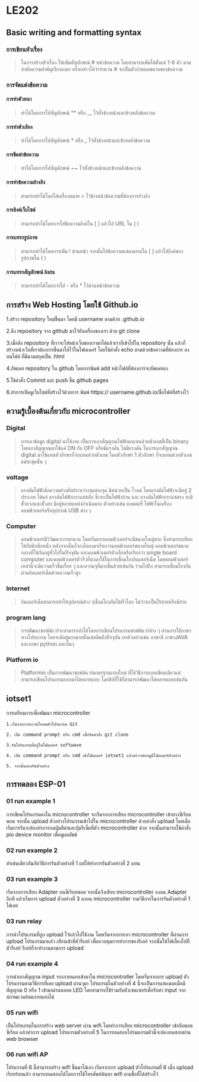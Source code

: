 # LE202
## Basic writing and formatting syntax
### การเขียนหัวเรื่อง
> ในการสร้างหัวเรื่อง ให้เพิ่มสัญลักษณ์ # หน้าข้อความ โดยสามารถเพิ่มได้ตั้งแต่ 1-6 ตัว ตามลำดับความสำคัญเรียงลงมา หรือกล่าวได้ว่าจำนวน # จะเป็นตัวกำหนดขนาดของข้อความ
### การจัดแต่งข้อความ
#### การทำตัวหนา 
> ทำได้โดยการใส่สัญลักษณ์ ** หรือ __ ไว้ทั้งข้างหน้าและข้างหลังข้อความ 
#### การทำตัวเอียง
> ทำได้โดยการใส่สัญลักษณ์  * หรือ  _ ไว้ทั้งข้างหน้าและข้างหลังข้อความ
#### การขีดฆ่าข้อความ
> ทำได้โดยการใส่สัญลักษณ์ ~~ ไว้ทั้งข้างหน้าและข้างหลังข้อความ 
#### การทำข้อความอ้างอิง
> สามารถทำได้โดยใส่เครื่องหมาย > ไว้ข้างหน้าข้อความที่ต้องการอ้างอิง
#### การลิงค์เว็บไซด์
> สามารถทำได้โดยการใส่ข้อความลิงค์ใน [ ] แล้วใส่ URL ใน ( ) 
#### การแทรกรูปภาพ
> สามารถทำได้โดยการเพิ่ม ! ด้านหน้า จากนั้นใส่ข้อความแสดงแทนใน [ ] แล้วใส่ลิงค์ของรูปภาพใน ( ) 
#### การแทรกสัญลักษณ์ lists
> สามารถทำได้โดยการใส่ - หรือ * ไว้ด้านหน้าข้อความ


## การสร้าง Web Hosting โดยใช้ Github.io
1.สร้าง repository ใหม่ขึ้นมา โดยมี username ตามด้วย .github.io 

2.ดึง repository จาก github มาไว้ยังเครื่องของเรา ด้วย git clone

3.เมื่อดึง repository ที่เราจะใส่หน้าเว็บของเรามาได้แล้วเราก็เข้าไปใน repository นั้น 
แล้วก็สร้างหน้าเว็บที่เราต้องการขึ้นมาใส่ไว้ในโฟลเดอร์ โดยใช้คำสั่ง echo ตามด้วยข้อความที่ต้องการ 
ลงบนไฟล์ ที่มีนามสกุลเป็น .html

4.อัพเดท repository ใน github โดยการพิมพ์ add หน้าไฟล์ที่ต้องการจะอัพเดทลง 

5.ใช้คำสั่ง Commit และ push  ขึ้น github pages

6.ทำการเปิดดูเว็บไซต์ที่สร้างไว้ด้วยการ พิมพ์ https:// username.github.io/ชื่อไฟล์ที่สร้างไว้

## ความรู้เบื้องต้นเกี่ยวกับ microcontroller
### Digital
> การเอาข้อมูล digital มาใช้งาน เป็นการเอาสัญญาณไฟฟ้ามาแทนด้วยตัวเลขที่เป็น binary โดยเอาสัญญาณมาใช้แค่ ON กับ OFF หรือมีแรงดัน ไม่มีแรงดัน ในการเอาสัญญาณ  digital มาใช้แทนตัวอักษรก็จะแทนด้วยตัวเลข โดยตัวอักษร 1 ตัวอักษร ก็จะแทนด้วยตัวเลขแต่ละชุดนั้น ๆ 
### voltage 
> แรงดันไฟฟ้าคือความต่างศักย์ระหว่างจุดสองจุด มีหน่วยเป็น โวลด์ โดยแรงดันไฟฟ้าจะมีอยู่ 2 ประเภท ได้แก่ แรงดันไฟฟ้ากระแสสลับ ซึ่งจะเป็นไฟฟ้าบ้าน และ แรงดันไฟฟ้ากระแสตรง จะมีขั้วบวกและขั้วลบ มีอยู่หลายแหล่งกำเนิดมาก ตัวอย่างเช่น แบตตอรี่ ไฟฟ้าในเครื่องคอมพิวเตอร์หรืออุปกรณ์ USB ต่าง ๆ
### Computer
> คอมพิวเตอร์มีวิวัฒนาการมานาน โดยเริ่มแรกคอมพิวเตอร์จะมีขนาดใหญ่มาก ซึ่งสามารถเทียบได้กับตึกตึกหนึ่ง หลังจากนั้นก็จะเล็กลงมาเรียกว่าคอมพิวเตอร์ขนาดใหญ่ คอมพิวเตอร์ขนาดกลางที่ใช้กันอยู่ทั่วไปในปัจจุบัน และคอมพิวเตอร์ตัวเล็กหรือเรียกว่า single board computer และคอมพิวเตอร์ตัวจิ๋วที่นำมาใช้ในการเชื่อมโยงอินเตอร์เน็ต โดยคอมพิวเตอร์เหล่านี้จะมีความเร็วขึ้นเรื่อย ๆ และความจุที่มากขึ้นด้วยเช่นกัน ร่วมไปถึง สามารถเชื่อมโยงกันผ่านอินเตอร์เน็ตด้วยความเร็วสูง
### Internet
> อินเตอร์เน็ตสามารถทำให้อุปกรณ์ต่าง ๆเชื่อมโยงกันได้ทั่วโลก ไม่ว่าจะเป็นไร้สายหรือมีสาย
### program lang
> การพัฒนาซอฟต์แวร์จะสามารถทำได้โดยการเขียนโปรแกรมซอฟต์แวร์ต่าง ๆ ผ่านการใช้ภาษาทางโปรแกรม โดยจะมีอยู่มากมายตั้งแต่อดีตถึงปัจจุบัน ยกตัวอย่างเช่น ภาษาซี ภาษาJAVA และภาษา python และอื่นๆ
### Platform io
> Platformio เป็นการพัฒนาซอฟต์แวร์มาตรฐานแบบใหม่ ที่ใช้วิธีการแบบเขียนเดียวแต่สามารถเขียนโปรแกรมออกมาได้หลายแบบ โดยชิปที่ใช้ก็สามารถพัฒนาได้หลายแบบเช่นกัน
##  iotset1
การเตรียมการเพื่อพัฒนา microcontroller

	1.เริ่มจากการดาวน์โหลดตัวโปรแกรม Git
  
	2. เปิด command prompt หรือ cmd เพื่อรันคำสั่ง git clone
  
	3.รันโปรแกรมที่อยู่ในโฟลเดอร์ softwave
  
	4. เปิด command prompt หรือ cmd เข้าโฟลเดอร์ iotset1 แล้วตรวจสอบดูมีโฟลเดอร์ตัวอย่าง
  
	5. จากนั้นลองรันตัวอย่าง
  
## การทดลอง ESP-01
### 01 run example 1  
การเขียนโปรแกรมลงใน microcontroller จะเริ่มจากการเสียบ microcontroller เข้าทางซีเรียลพอต จากนั้น upload ตัวอย่างโปรแกรมเข้าไปใน microcontroller ด้วยคำสั่ง upload โดยเมื่อเริ่มการรันจะต้องทำการกดปุ่มสีดำและปุ่มรีเซ็ตที่ตัว microcontroller ด้วย จากนั้นสามารถใช้คำสั่ง pio device monitor เพื่อดูผลลัพธ์
### 02 run example 2  
ทำเช่นเดียวกันกับวิธีการรันตัวอย่างที่ 1 แต่ให้ทำการรันตัวอย่างที่ 2 แทน
### 03 run example 3  
เริ่มจากการเสียบ Adapter บนซีเรียลพอต จากนั้นจึงเสียบ microcontroller ลงบน Adapter อีกที
แล้วเริ่มการ upload ตัวอย่างที่ 3 ลงบน microcontroller จามวิธีการในการรันตัวอย่างที่ 1 ได้เลย
### 03 run relay  
การนำโปรแกรมที่ถูก upload ไว้แล้วไปใช้งาน โดยเริ่มจากการเอา microcontroller ที่ผ่านการ upload โปรแกรมมาแล้ว เสียบเข้าที่ตัวรีเลย์ เพื่อควบคุมการทำการของรีเลย์ จากนั้นให้ไฟเลี้ยงไปที่ตัวรีเลย์ รีเลย์ก็จะทำงานตามการ upload 
### 04 run example 4 
การนำเอาสัญญาณ input จากภายนอกเข้ามาใน microcontroller  โดยเริ่มจากการ upload ตัวโปรแกรมตามวิธีการที่เคย upload ผ่านๆมา โปรแกรมในตัวอย่างที่ 4 นี้จะเป็นการแสดงผลเมื่อมีสัญญาณ 0 หรือ 1 เข้ามาผ่านหลอด LED  โดยสามารถใช้ร่วมกับตัวเซนเซอร์เพื่อรับค่า input จากสภาพแวดล้อมภายนอกได้ 
### 05 run wifi 
เป็นโปรแกรมในการสร้าง web server ผ่าน wifi โดยทำการเสียบ microcontroller เข้ากับพอตซีเรียล แล้วทำการ upload โปรแกรมตัวอย่างที่ 5 ในการทดสอบโปรมแกรมตัวนี้จะต้องทดสอบผ่าน web browser
### 06 run wifi AP 
โปรแกรมที่ 6 นี้สามารถสร้าง wifi ขึ้นมาได้เอง เริ่มจากการ upload ตัวโปรแกรมที่ 6  เมื่อ upload เรียบร้อยแล้ว สามารถทดสอบได้โดยการใช้โทรศัพท์ค้นหา wifi ตามชื่อที่ได้สร้างไว้


